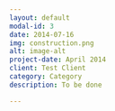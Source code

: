 ```yaml
---
layout: default
modal-id: 3
date: 2014-07-16
img: construction.png
alt: image-alt
project-date: April 2014
client: Test Client
category: Category
description: To be done

---
```

